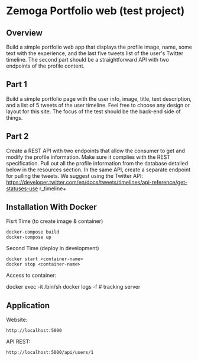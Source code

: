 # Zemoga Portfolio web (test project)

## Overview

Build a simple portfolio web app that displays the profile image, name, some text with
the experience, and the last five tweets list of the user's Twitter timeline.
The second part should be a straightforward API with two endpoints of the profile
content.


## Part 1

Build a simple portfolio page with the user info, image, title, text description, and a list of
5 tweets of the user timeline. Feel free to choose any design or layout for this site. The
focus of the test should be the back-end side of things.

## Part 2

Create a REST API with two endpoints that allow the consumer to get and modify the
profile information. Make sure it complies with the REST specification. Pull out all the
profile information from the database detailed below in the resources section.
In the same API, create a separate endpoint for pulling the tweets. We suggest using the
Twitter API:
https://developer.twitter.com/en/docs/tweets/timelines/api-reference/get-statuses-use
r_timeline+



## Installation With Docker

Fisrt Time (to create image & container)

    docker-compose build
    docker-compose up

Second Time (deploy in development)

    docker start <container-name>
    docker stop <container-name>

Access to container:

docker exec -it <container-name> /bin/sh
docker logs -f <container-name> # tracking server

## Application

Website:

    http://localhost:5000


API REST: 

    http://localhost:5000/api/users/1

